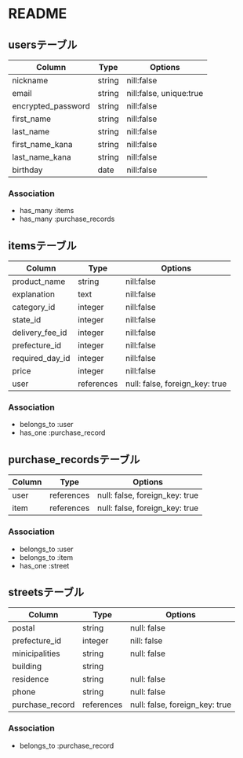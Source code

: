 # README

## usersテーブル

| Column             | Type       | Options                  |
| ------------------ | ---------- | ------------------------ |
| nickname           | string     | nill:false               |
| email              | string     | nill:false,  unique:true | 
| encrypted_password | string     | nill:false               |
| first_name         | string     | nill:false               |
| last_name          | string     | nill:false               |
| first_name_kana    | string     | nill:false               |
| last_name_kana     | string     | nill:false               |
| birthday           | date       | nill:false               |

### Association
- has_many :items
- has_many :purchase_records


## itemsテーブル

| Column             | Type       | Options                        |
| ------------------ | ---------- | ------------------------------ |
| product_name       | string     | nill:false                     |
| explanation        | text       | nill:false                     |
| category_id        | integer    | nill:false                     |
| state_id           | integer    | nill:false                     |
| delivery_fee_id    | integer    | nill:false                     |
| prefecture_id      | integer    | nill:false                     |
| required_day_id    | integer    | nill:false                     |
| price              | integer    | nill:false                     |
| user               | references | null: false, foreign_key: true |

### Association
- belongs_to :user
- has_one    :purchase_record


## purchase_recordsテーブル

| Column | Type       | Options                        |
| ------ | ---------- | ------------------------------ |
| user   | references | null: false, foreign_key: true |
| item   | references | null: false, foreign_key: true |

### Association
- belongs_to :user
- belongs_to :item
- has_one    :street


## streetsテーブル

| Column          | Type       | Options                        |
| --------------- | ---------- | ------------------------------ |
| postal          | string     | null: false                    |
| prefecture_id   | integer    | nill: false                    |
| minicipalities  | string     | null: false                    |
| building        | string     |                                |
| residence       | string     | null: false                    |
| phone           | string     | null: false                    |
| purchase_record | references | null: false, foreign_key: true |

### Association
- belongs_to :purchase_record